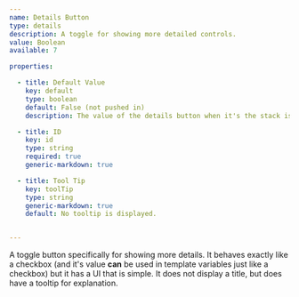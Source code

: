 ```yaml
---
name: Details Button
type: details
description: A toggle for showing more detailed controls.
value: Boolean
available: 7

properties:

  - title: Default Value
    key: default
    type: boolean
    default: False (not pushed in)
    description: The value of the details button when it's the stack is placed on the page.

  - title: ID
    key: id
    type: string
    required: true
    generic-markdown: true

  - title: Tool Tip
    key: toolTip
    type: string
    generic-markdown: true
    default: No tooltip is displayed.


---
```


A toggle button specifically for showing more details. It behaves exactly like a checkbox (and it's value **can** be used in template variables just like a checkbox) but it has a UI that is simple. It does not display a title, but does have a tooltip for explanation.

